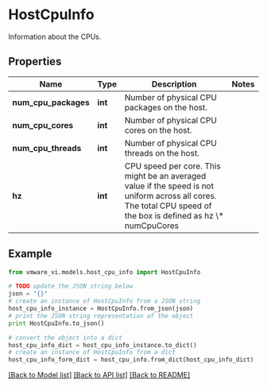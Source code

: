 # HostCpuInfo

Information about the CPUs. 

## Properties
Name | Type | Description | Notes
------------ | ------------- | ------------- | -------------
**num_cpu_packages** | **int** | Number of physical CPU packages on the host.  | 
**num_cpu_cores** | **int** | Number of physical CPU cores on the host.  | 
**num_cpu_threads** | **int** | Number of physical CPU threads on the host.  | 
**hz** | **int** | CPU speed per core.  This might be an averaged value if the speed is not uniform across all cores. The total CPU speed of the box is defined as hz \\* numCpuCores  | 

## Example

```python
from vmware_vi.models.host_cpu_info import HostCpuInfo

# TODO update the JSON string below
json = "{}"
# create an instance of HostCpuInfo from a JSON string
host_cpu_info_instance = HostCpuInfo.from_json(json)
# print the JSON string representation of the object
print HostCpuInfo.to_json()

# convert the object into a dict
host_cpu_info_dict = host_cpu_info_instance.to_dict()
# create an instance of HostCpuInfo from a dict
host_cpu_info_form_dict = host_cpu_info.from_dict(host_cpu_info_dict)
```
[[Back to Model list]](../README.md#documentation-for-models) [[Back to API list]](../README.md#documentation-for-api-endpoints) [[Back to README]](../README.md)


